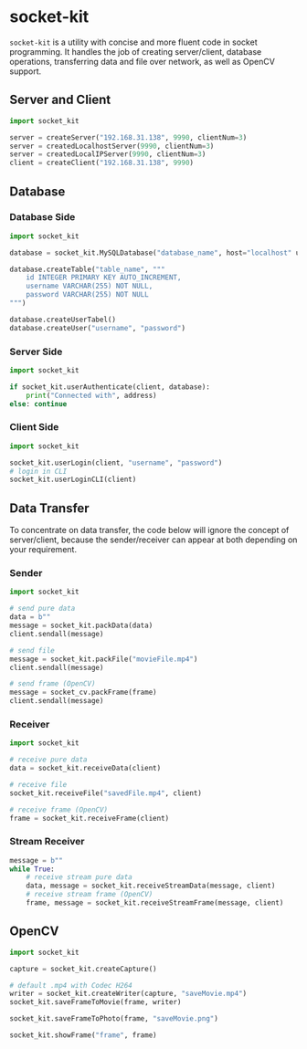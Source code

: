 # socket-kit

`socket-kit` is a utility with concise and more fluent code in socket programming. It handles the job of creating server/client, database operations, transferring data and file over network, as well as OpenCV support.

## Server and Client

```python
import socket_kit

server = createServer("192.168.31.138", 9990, clientNum=3)
server = createdLocalhostServer(9990, clientNum=3)
server = createdLocalIPServer(9990, clientNum=3)
client = createClient("192.168.31.138", 9990)
```

## Database

### Database Side

```python
import socket_kit

database = socket_kit.MySQLDatabase("database_name", host="localhost" username="root", password="password")

database.createTable("table_name", """
    id INTEGER PRIMARY KEY AUTO_INCREMENT,
    username VARCHAR(255) NOT NULL,
    password VARCHAR(255) NOT NULL
""")

database.createUserTabel()
database.createUser("username", "password")
```

### Server Side

```python
import socket_kit

if socket_kit.userAuthenticate(client, database):
    print("Connected with", address)
else: continue
```

### Client Side

```python
import socket_kit

socket_kit.userLogin(client, "username", "password")
# login in CLI
socket_kit.userLoginCLI(client)
```

## Data Transfer

To concentrate on data transfer, the code below will ignore the concept of server/client, because the sender/receiver can appear at both depending on your requirement.

### Sender

```python
import socket_kit

# send pure data
data = b""
message = socket_kit.packData(data)
client.sendall(message)

# send file
message = socket_kit.packFile("movieFile.mp4")
client.sendall(message)

# send frame (OpenCV)
message = socket_cv.packFrame(frame)
client.sendall(message)
```

### Receiver

```python
import socket_kit

# receive pure data
data = socket_kit.receiveData(client)

# receive file
socket_kit.receiveFile("savedFile.mp4", client)

# receive frame (OpenCV)
frame = socket_kit.receiveFrame(client)
```

### Stream Receiver

```python
message = b""
while True:
    # receive stream pure data
    data, message = socket_kit.receiveStreamData(message, client)
    # receive stream frame (OpenCV)
    frame, message = socket_kit.receiveStreamFrame(message, client)
```

## OpenCV

```python
import socket_kit

capture = socket_kit.createCapture()

# default .mp4 with Codec H264
writer = socket_kit.createWriter(capture, "saveMovie.mp4")
socket_kit.saveFrameToMovie(frame, writer)

socket_kit.saveFrameToPhoto(frame, "saveMovie.png")

socket_kit.showFrame("frame", frame)
```

